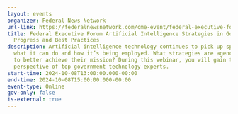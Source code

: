 ```yaml
---
layout: events
organizer: Federal News Network
url-link: https://federalnewsnetwork.com/cme-event/federal-executive-forum/federal-executive-forum-artificial-intelligence-strategies-in-government-progress-and-best-practices-2024/
title: Federal Executive Forum Artificial Intelligence Strategies in Government
  Progress and Best Practices
description: Artificial intelligence technology continues to pick up speed in
  what it can do and how it’s being employed. What strategies are agencies using
  to better achieve their mission? During this webinar, you will gain the unique
  perspective of top government technology experts.
start-time: 2024-10-08T13:00:00.000-00:00
end-time: 2024-10-08T15:00:00.000-00:00
event-type: Online
gov-only: false
is-external: true
---
```

